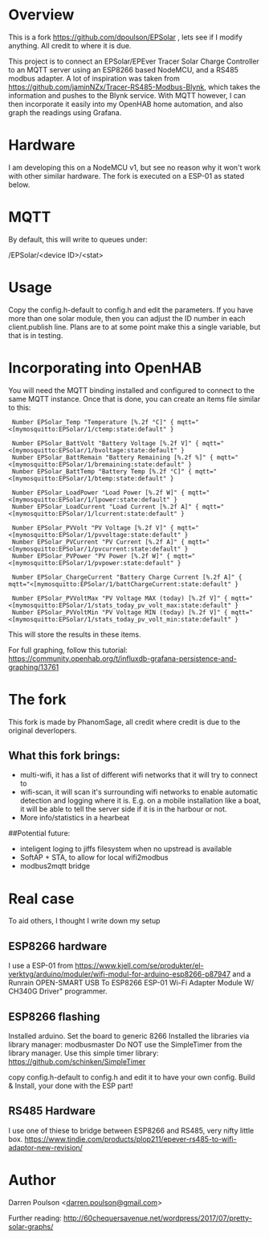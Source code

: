﻿# Overview 

This is a fork https://github.com/dpoulson/EPSolar , lets see if I modify anything.
All credit to where it is due.

This project is to connect an EPSolar/EPEver Tracer Solar Charge Controller to an MQTT server using an ESP8266 based NodeMCU, and a RS485 modbus adapter. A lot of inspiration was taken from https://github.com/jaminNZx/Tracer-RS485-Modbus-Blynk, which takes the information and pushes to the Blynk service. With MQTT however, I can then incorporate it easily into my OpenHAB home automation, and also graph the readings using Grafana.

# Hardware
I am developing this on a NodeMCU v1, but see no reason why it won't work with other similar hardware.
The fork is executed on a ESP-01 as stated below.

# MQTT
By default, this will write to queues under:

/EPSolar/\<device ID\>/\<stat\>

# Usage

Copy the config.h-default to config.h and edit the parameters. If you have more than one solar module, then you can adjust the ID number in each client.publish line. Plans are to at some point make this a single variable, but that is in testing.

# Incorporating into OpenHAB

You will need the MQTT binding installed and configured to connect to the same MQTT instance. Once that is done, you can create an items file similar to this:

     Number EPSolar_Temp "Temperature [%.2f °C]" { mqtt="<[mymosquitto:EPSolar/1/ctemp:state:default" }

     Number EPSolar_BattVolt "Battery Voltage [%.2f V]" { mqtt="<[mymosquitto:EPSolar/1/bvoltage:state:default" }
     Number EPSolar_BattRemain "Battery Remaining [%.2f %]" { mqtt="<[mymosquitto:EPSolar/1/bremaining:state:default" }
     Number EPSolar_BattTemp "Battery Temp [%.2f °C]" { mqtt="<[mymosquitto:EPSolar/1/btemp:state:default" }

     Number EPSolar_LoadPower "Load Power [%.2f W]" { mqtt="<[mymosquitto:EPSolar/1/lpower:state:default" }
     Number EPSolar_LoadCurrent "Load Current [%.2f A]" { mqtt="<[mymosquitto:EPSolar/1/lcurrent:state:default" }

     Number EPSolar_PVVolt "PV Voltage [%.2f V]" { mqtt="<[mymosquitto:EPSolar/1/pvvoltage:state:default" }
     Number EPSolar_PVCurrent "PV Current [%.2f A]" { mqtt="<[mymosquitto:EPSolar/1/pvcurrent:state:default" }
     Number EPSolar_PVPower "PV Power [%.2f W]" { mqtt="<[mymosquitto:EPSolar/1/pvpower:state:default" }

     Number EPSolar_ChargeCurrent "Battery Charge Current [%.2f A]" { mqtt="<[mymosquitto:EPSolar/1/battChargeCurrent:state:default" }

     Number EPSolar_PVVoltMax "PV Voltage MAX (today) [%.2f V]" { mqtt="<[mymosquitto:EPSolar/1/stats_today_pv_volt_max:state:default" }
     Number EPSolar_PVVoltMin "PV Voltage MIN (today) [%.2f V]" { mqtt="<[mymosquitto:EPSolar/1/stats_today_pv_volt_min:state:default" }

This will store the results in these items. 

For full graphing, follow this tutorial: https://community.openhab.org/t/influxdb-grafana-persistence-and-graphing/13761

# The fork
This fork is made by PhanomSage, all credit where credit is due to the original deverlopers. 

## What this fork brings:
* multi-wifi, it has a list of different wifi networks that it will try to connect to
* wifi-scan, it will scan it's surrounding wifi networks to enable automatic detection and logging where it is. E.g. on a mobile installation like a boat, it will be able to tell the server side if it is in the harbour or not.
* More info/statistics in a hearbeat

##Potential future:
* inteligent loging to jiffs filesystem when no upstread is available
* SoftAP + STA, to allow for local wifi2modbus
* modbus2mqtt bridge

# Real case
To aid others, I thought I write down my setup

## ESP8266 hardware
I use a ESP-01 from https://www.kjell.com/se/produkter/el-verktyg/arduino/moduler/wifi-modul-for-arduino-esp8266-p87947
and a Runrain OPEN-SMART USB To ESP8266 ESP-01 Wi-Fi Adapter Module W/ CH340G Driver" programmer.


## ESP8266 flashing

Installed arduino.
Set the board to generic 8266
Installed the libraries via library manager: modbusmaster
Do NOT use the SimpleTimer from the library manager.
Use this simple timer library: https://github.com/schinken/SimpleTimer

copy config.h-default to config.h and edit it to have your own config.
Build & Install, your done with the ESP part!

## RS485 Hardware
I use one of thiese to bridge between ESP8266 and RS485, very nifty little box.
https://www.tindie.com/products/plop211/epever-rs485-to-wifi-adaptor-new-revision/



# Author

Darren Poulson \<darren.poulson@gmail.com\>

Further reading: http://60chequersavenue.net/wordpress/2017/07/pretty-solar-graphs/


